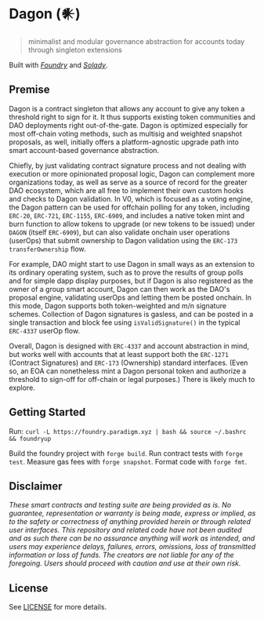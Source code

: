# Dagon (𒀭)
> minimalist and modular governance abstraction for accounts today through singleton extensions

Built with *[Foundry](https://github.com/foundry-rs/forge-std)* and *[Solady](https://github.com/vectorized/solady)*.

## Premise

Dagon is a contract singleton that allows any account to give any token a threshold right to sign for it. It thus supports existing token communities and DAO deployments right out-of-the-gate. Dagon is optimized especially for most off-chain voting methods, such as multisig and weighted snapshot proposals, as well, initially offers a platform-agnostic upgrade path into smart account-based governance abstraction.

Chiefly, by just validating contract signature process and not dealing with execution or more opinionated proposal logic, Dagon can complement more organizations today, as well as serve as a source of record for the greater DAO ecosystem, which are all free to implement their own custom hooks and checks to Dagon validation. In V0, which is focused as a voting engine, the Dagon pattern can be used for offchain polling for any token, including `ERC-20`, `ERC-721`, `ERC-1155`, `ERC-6909`, and includes a native token mint and burn function to allow tokens to upgrade (or new tokens to be issued) under `DAGON` (itself `ERC-6909`), but can also validate onchain user operations (userOps) that submit ownership to Dagon validation using the `ERC-173` `transferOwnership` flow.

For example, <Insert> DAO might start to use Dagon in small ways as an extension to its ordinary operating system, such as to prove the results of group polls and for simple dapp display purposes, but if Dagon is also registered as the owner of a group smart account, Dagon can then work as the DAO's proposal engine, validating userOps and letting them be posted onchain. In this mode, Dagon supports both token-weighted and m/n signature schemes. Collection of Dagon signatures is gasless, and can be posted in a single transaction and block fee using `isValidSignature()` in the typical `ERC-4337` userOp flow.

Overall, Dagon is designed with `ERC-4337` and account abstraction in mind, but works well with accounts that at least support both the `ERC-1271` (Contract Signatures) and `ERC-173` (Ownership) standard interfaces. (Even so, an EOA can nonetheless mint a Dagon personal token and authorize a threshold to sign-off for off-chain or legal purposes.) There is likely much to explore.

## Getting Started

Run: `curl -L https://foundry.paradigm.xyz | bash && source ~/.bashrc && foundryup`

Build the foundry project with `forge build`. Run contract tests with `forge test`. Measure gas fees with `forge snapshot`. Format code with `forge fmt`.

## Disclaimer

*These smart contracts and testing suite are being provided as is. No guarantee, representation or warranty is being made, express or implied, as to the safety or correctness of anything provided herein or through related user interfaces. This repository and related code have not been audited and as such there can be no assurance anything will work as intended, and users may experience delays, failures, errors, omissions, loss of transmitted information or loss of funds. The creators are not liable for any of the foregoing. Users should proceed with caution and use at their own risk.*

## License

See [LICENSE](./LICENSE) for more details.